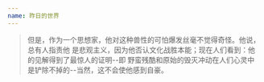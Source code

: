 ```yaml
---
name: 昨日的世界
---
```


> 但是，作为一个思想家，他对这种兽性的可怕爆发丝毫不觉得奇怪。他说，总有人指责他
> 是悲观主义，因为他否认文化战胜本能；现在人们看到：他的见解得到了最惊人的证明--即
> 野蛮残酷和原始的毁灭冲动在人们心灵中是铲除不掉的--当然，这不会使他感到自豪。

